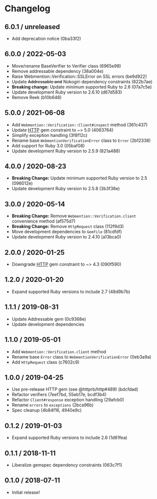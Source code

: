# Changelog

## 6.0.1 / unreleased

- Add deprecation notice (0ba33f2)

## 6.0.0 / 2022-05-03

- Move/rename BaseVerifier to Verifier class (6965e98)
- Remove addressable dependency (38a004e)
- Raise Webmention::Verification::SSLError on SSL errors (be9d922)
- Update ~~Addressable and~~ Nokogiri dependency constraints (822b7ae)
- **Breaking change:** Update minimum supported Ruby to 2.6 (07a7c5e)
- Update development Ruby version to 2.6.10 (d67d583)
- Remove Reek (b10b648)

## 5.0.0 / 2021-06-08

- Add `Webmention::Verification::Client#inspect` method (361c437)
- Update [HTTP](https://github.com/httprb/http) gem constraint to ~> 5.0 (4063764)
- Simplify exception handling (3f8f12c)
- Rename base `WebmentionVerificationError` class to `Error` (2b12338)
- Add support for Ruby 3.0 (05baf08)
- Update development Ruby version to 2.5.9 (821a488)

## 4.0.0 / 2020-08-23

- **Breaking Change:** Update minimum supported Ruby version to 2.5 (096012e)
- Update development Ruby version to 2.5.8 (3b3f38e)

## 3.0.0 / 2020-05-14

- **Breaking Change:** Remove `Webmention::Verification.client` convenience method (af575d7)
- **Breaking Change:** Remove `HttpRequest` class (112f9d3)
- Move development dependencies to `Gemfile` (81cdfdf)
- Update development Ruby version to 2.4.10 (a13bca0)

## 2.0.0 / 2020-01-25

- Downgrade [HTTP](https://github.com/httprb/http) gem constraint to ~> 4.3 (090f590)

## 1.2.0 / 2020-01-20

- Expand supported Ruby versions to include 2.7 (48d9b7b)

## 1.1.1 / 2019-08-31

- Update Addressable gem (0c9368e)
- Update development dependencies

## 1.1.0 / 2019-05-01

- Add `Webmention::Verification.client` method
- Rename base `Error` class to `WebmentionVerificationError` (0eb3a9a)
- Add `HttpRequest` class (c7602c9)

## 1.0.0 / 2019-04-25

- Use pre-release HTTP gem (see @httprb/http#489) (bdcfdad)
- Refactor verifiers (7eef7bd, 55eb17e, bcdf3b4)
- Refactor `Client#response` exception handling (29afcb0)
- Rename `errors` to `exceptions` (2bca96b)
- Spec cleanup (4b84f16, 4940e9c)

## 0.1.2 / 2019-01-03

- Expand supported Ruby versions to include 2.6 (1d61fea)

## 0.1.1 / 2018-11-11

- Liberalize gemspec dependency constraints (063c7f1)

## 0.1.0 / 2018-07-11

- Initial release!
